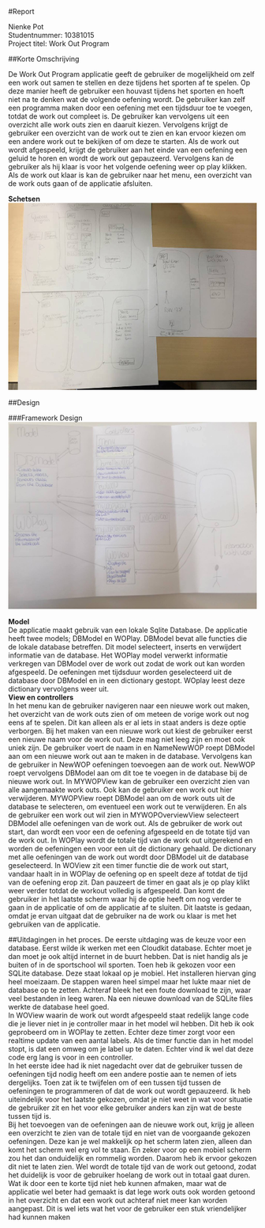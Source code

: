 #Report

Nienke Pot <br>
Studentnummer: 10381015  <br>
Project titel: Work Out Program

##Korte Omschrijving

De Work Out Program applicatie geeft de gebruiker de mogelijkheid om zelf een work out samen te stellen en deze tijdens het sporten af te spelen. Op deze manier heeft de gebruiker een houvast tijdens het sporten en hoeft niet na te denken wat de volgende oefening wordt. 
De gebruiker kan zelf een programma maken door een oefening met een tijdsduur toe te voegen, totdat de work out compleet is. De gebruiker kan vervolgens uit een overzicht alle work outs zien en daaruit kiezen. Vervolgens krijgt de gebruiker een overzicht van de work out te zien en kan ervoor kiezen om een andere work out te bekijken of om deze te starten. Als de work out wordt afgespeeld, krijgt de gebruiker aan het einde van een oefening een geluid te horen en wordt de work out gepauzeerd. Vervolgens kan de gebruiker als hij klaar is voor het volgende oefening weer op play klikken. Als de work out klaar is kan de gebruiker naar het menu, een overzicht van de work outs gaan of de applicatie afsluiten. <br>

<b>Schetsen</b><br>
![doc/sketchtotal](doc/sketchtotal.png)

##Design

###Framework Design
![doc/Framework](doc/Framework.png)

<b>Model</b><br>
De applicatie maakt gebruik van een lokale Sqlite Database. 
De applicatie heeft twee models; DBModel en WOPlay. DBModel bevat alle functies die de lokale database betreffen. Dit model selecteert, inserts en verwijdert informatie van de database. Het WOPlay model verwerkt informatie verkregen van DBModel over de work out zodat de work out kan worden afgespeeld. De oefeningen met tijdsduur worden geselecteerd uit de database door DBModel en in een dictionary gestopt. WOplay leest deze dictionary vervolgens weer uit.<br>
<b>View en controllers</b><br>
In het menu kan de gebruiker navigeren naar een nieuwe work out maken, het overzicht van de work outs zien of om meteen de vorige work out nog eens af te spelen. Dit kan alleen als er al iets in staat anders is deze optie verborgen. 
Bij het maken van een nieuwe work out kiest de gebruiker eerst een nieuwe naam voor de work out. Deze mag niet leeg zijn en moet ook uniek zijn. De gebruiker voert de naam in en NameNewWOP roept DBModel aan om een nieuwe work out aan te maken in de database. 
Vervolgens kan de gebruiker in NewWOP oefeningen toevoegen aan de work out. NewWOP roept vervolgens DBModel aan om dit toe te voegen in de database bij de nieuwe work out. 
In MYWOPView kan de gebruiker een overzicht zien van alle aangemaakte work outs. Ook kan de gebruiker een work out hier verwijderen. MYWOPView roept DBModel aan om de work outs uit de database te selecteren, om eventueel een work out te verwijderen. En als de gebruiker een work out wil zien in MYWOPOverviewView selecteert DBModel alle oefeningen van de work out. 
Als de gebruiker de work out start, dan wordt een voor een de oefening afgespeeld en de totate tijd van de work out. In WOPlay wordt de totale tijd van de work out uitgerekend en worden de oefeningen een voor een uit de dictionary gehaald. De dictionary met alle oefeningen van de work out wordt door DBModel uit de database geselecteerd. 
In WOView zit een timer functie die de work out start, vandaar haalt in in WOPlay de oefening op en speelt deze af totdat de tijd van de oefening erop zit. Dan pauzeert de timer en gaat als je op play klikt weer verder totdat de workout volledig is afgespeeld. Dan komt de gebruiker in het laatste scherm waar hij de optie heeft om nog verder te gaan in de applicatie of om de applicatie af te sluiten. Dit laatste is gedaan, omdat je ervan uitgaat dat de gebruiker na de work ou klaar is met het gebruiken van de applicatie. 

##Uitdagingen in het proces.
De eerste uitdaging was de keuze voor een database. Eerst wilde ik werken met een Cloudkit database. Echter moet je dan moet je ook altijd internet in de buurt hebben. Dat is niet handig als je buiten of in de sportschool wil sporten. Toen heb ik gekozen voor een SQLite database. Deze staat lokaal op je mobiel. Het installeren hiervan ging heel moeizaam. De stappen waren heel simpel maar het lukte maar niet de database op te zetten. Achteraf bleek het een foute download te zijn, waar veel bestanden in leeg waren. Na een nieuwe download van de SQLite files werkte de database heel goed. <br>
In WOView waarin de work out wordt afgespeeld staat redelijk lange code die je liever niet in je controller maar in het model wil hebben. Dit heb ik ook geprobeerd om in WOPlay te zetten. Echter deze timer zorgt voor een realtime update van een aantal labels. Als de timer functie dan in het model stopt, is dat een omweg om je label up te daten. Echter vind ik wel dat deze code erg lang is voor in een controller. <br>
In het eerste idee had ik niet nagedacht over dat de gebruiker tussen de oefeningen tijd nodig heeft om een andere postie aan te nemen of iets dergelijks. Toen zat ik te twijfelen om of een tussen tijd tussen de oefeningen te programmeren of dat de work out wordt gepauzeerd. Ik heb uiteindelijk voor het laatste gekozen, omdat je niet weet in wat voor situatie de gebruiker zit en het voor elke gebruiker anders kan zijn wat de beste tussen tijd is. <br>
Bij het toevoegen van de oefeningen aan de nieuwe work out, krijg je alleen een overzicht te zien van de totale tijd en niet van de voorgaande gekozen oefeningen. Deze kan je wel makkelijk op het scherm laten zien, alleen dan komt het scherm wel erg vol te staan. En zeker voor op een mobiel scherm zou het dan onduidelijk en rommelig worden. Daarom heb ik ervoor gekozen dit niet te laten zien. Wel wordt de totale tijd van de work out getoond, zodat het duidelijk is voor de gebruiker hoelang de work out in totaal gaat duren.<br>
Wat ik door een te korte tijd niet heb kunnen afmaken, maar wat de applicatie wel beter had gemaakt is dat lege work outs ook worden getoond in het overzicht en dat een work out achteraf niet meer kan worden aangepast. Dit is wel iets wat het voor de gebruiker een stuk vriendelijker had kunnen maken



 

